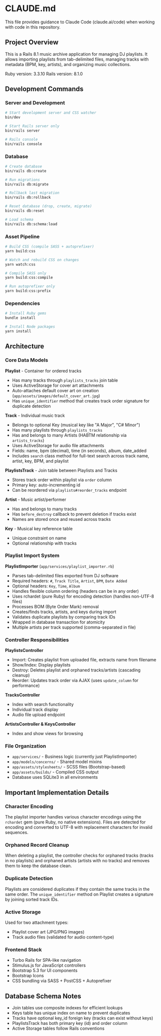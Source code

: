 # CLAUDE.md

This file provides guidance to Claude Code (claude.ai/code) when working with code in this repository.

## Project Overview

This is a Rails 8.1 music archive application for managing DJ playlists. It allows importing playlists from tab-delimited files, managing tracks with metadata (BPM, key, artists), and organizing music collections.

Ruby version: 3.3.10
Rails version: 8.1.0

## Development Commands

### Server and Development
```bash
# Start development server and CSS watcher
bin/dev

# Start Rails server only
bin/rails server

# Rails console
bin/rails console
```

### Database
```bash
# Create database
bin/rails db:create

# Run migrations
bin/rails db:migrate

# Rollback last migration
bin/rails db:rollback

# Reset database (drop, create, migrate)
bin/rails db:reset

# Load schema
bin/rails db:schema:load
```

### Asset Pipeline
```bash
# Build CSS (compile SASS + autoprefixer)
yarn build:css

# Watch and rebuild CSS on changes
yarn watch:css

# Compile SASS only
yarn build:css:compile

# Run autoprefixer only
yarn build:css:prefix
```

### Dependencies
```bash
# Install Ruby gems
bundle install

# Install Node packages
yarn install
```

## Architecture

### Core Data Models

**Playlist** - Container for ordered tracks
- Has many tracks through `playlists_tracks` join table
- Uses ActiveStorage for cover art attachments
- Auto-attaches default cover art on creation (`app/assets/images/default_cover_art.jpg`)
- Has `unique_identifier` method that creates track order signature for duplicate detection

**Track** - Individual music track
- Belongs to optional Key (musical key like "A Major", "C# Minor")
- Has many playlists through `playlists_tracks`
- Has and belongs to many Artists (HABTM relationship via `artists_tracks`)
- Uses ActiveStorage for audio file attachments
- Fields: name, bpm (decimal), time (in seconds), album, date_added
- Includes `search` class method for full-text search across track name, artist, key, BPM, and playlist

**PlaylistsTrack** - Join table between Playlists and Tracks
- Stores track order within playlist via `order` column
- Primary key: auto-incrementing id
- Can be reordered via `playlists#reorder_tracks` endpoint

**Artist** - Music artist/performer
- Has and belongs to many tracks
- Has `before_destroy` callback to prevent deletion if tracks exist
- Names are stored once and reused across tracks

**Key** - Musical key reference table
- Unique constraint on name
- Optional relationship with tracks

### Playlist Import System

**PlaylistImporter** (`app/services/playlist_importer.rb`)
- Parses tab-delimited files exported from DJ software
- Required headers: `#`, `Track Title`, `Artist`, `BPM`, `Date Added`
- Optional headers: `Key`, `Time`, `Album`
- Handles flexible column ordering (headers can be in any order)
- Uses rchardet (pure Ruby) for encoding detection (handles non-UTF-8 files)
- Processes BOM (Byte Order Mark) removal
- Creates/finds tracks, artists, and keys during import
- Validates duplicate playlists by comparing track IDs
- Wrapped in database transaction for atomicity
- Multiple artists per track supported (comma-separated in file)

### Controller Responsibilities

**PlaylistsController**
- Import: Creates playlist from uploaded file, extracts name from filename
- Show/Index: Display playlists
- Destroy: Deletes playlist and orphaned tracks/artists (cascading cleanup)
- Reorder: Updates track order via AJAX (uses `update_column` for performance)

**TracksController**
- Index with search functionality
- Individual track display
- Audio file upload endpoint

**ArtistsController & KeysController**
- Index and show views for browsing

### File Organization

- `app/services/` - Business logic (currently just PlaylistImporter)
- `app/models/concerns/` - Shared model mixins
- `app/assets/stylesheets/` - SCSS files (Bootstrap-based)
- `app/assets/builds/` - Compiled CSS output
- Database uses SQLite3 in all environments

## Important Implementation Details

### Character Encoding
The playlist importer handles various character encodings using the `rchardet` gem (pure Ruby, no native extensions). Files are detected for encoding and converted to UTF-8 with replacement characters for invalid sequences.

### Orphaned Record Cleanup
When deleting a playlist, the controller checks for orphaned tracks (tracks in no playlists) and orphaned artists (artists with no tracks) and removes them to keep the database clean.

### Duplicate Detection
Playlists are considered duplicates if they contain the same tracks in the same order. The `unique_identifier` method on Playlist creates a signature by joining sorted track IDs.

### Active Storage
Used for two attachment types:
- Playlist cover art (JPG/PNG images)
- Track audio files (validated for audio content-type)

### Frontend Stack
- Turbo Rails for SPA-like navigation
- Stimulus.js for JavaScript controllers
- Bootstrap 5.3 for UI components
- Bootstrap Icons
- CSS bundling via SASS + PostCSS + Autoprefixer

## Database Schema Notes

- Join tables use composite indexes for efficient lookups
- Keys table has unique index on name to prevent duplicates
- Tracks have optional key_id foreign key (tracks can exist without keys)
- PlaylistsTrack has both primary key (id) and order column
- Active Storage tables follow Rails conventions

